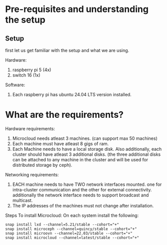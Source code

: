 # Pre-requisites and understanding the setup

## Setup

first let us get familiar with the setup and what we are using.

Hardware:
1. raspberry pi 5 (4x)
2. switch 16 (1x)

Software:
1. Each raspberry pi has ubuntu 24.04 LTS version installed. 

# What are the requirements?

Hardware requirements:
1. Microcloud needs atleast 3 machines. (can support max 50 machines)
2. Each machine must have atleast 8 gigs of ram. 
3. Each Machine needs to have a local storage disk. Also additionally,
   each cluster should have atleast 3 additional disks.
   (the three additional disks can be attached to any machine in the cluster and will be used 
    for distributed storage by ceph).

Networking requirements:
1. EACH machine needs to have TWO network interfaces mounted.
   one for intra-cluster communication and the other for external connectivity.
   additionally the network interface needs to support broadcast and multicast.
2. The IP addresses of the machines must not change after installation.

Steps To install Microcloud:
On each system install the following:
```
snap install lxd --channel=5.21/stable --cohort="+"
snap install microceph --channel=quincy/stable --cohort="+"
snap install microovn --channel=22.03/stable --cohort="+"
snap install microcloud --channel=latest/stable --cohort="+"
```


```














